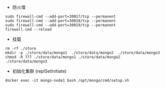 
- 防火墙
````shell
sudo firewall-cmd --add-port=30017/tcp --permanent
sudo firewall-cmd --add-port=30018/tcp --permanent
sudo firewall-cmd --add-port=30019/tcp --permanent
firewall-cmd --reload 
````

- 挂载
````shell
rm -rf ./store
mkdir -p ./store/data/mongo1  ./store/data/mongo2  ./store/data/mongo3
chmod -R 777 ./store/data/mongo1 ./store/data/mongo2 ./store/data/mongo3
````

- 初始化集群 (replSetInitiate)
````shell
docker exec -it mongo-node1 bash /opt/mongo/cmd/setup.sh
````